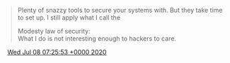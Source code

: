 > Plenty of snazzy tools to secure your systems with\. But they take time to set up\. I still apply what I call the   
>   
> Modesty law of security:  
> What I do is not interesting enough to hackers to care\.

<img src="../../media/tweet.ico" width="12" /> [Wed Jul 08 07:25:53 +0000 2020](https://twitter.com/DromerDenker/status/1280765031060299782)